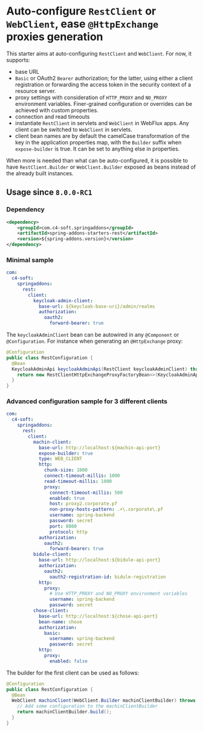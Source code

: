 # Auto-configure `RestClient` or `WebClient`, ease `@HttpExchange` proxies generation
This starter aims at auto-configuring `RestClient` and `WebClient`. For now, it supports:
- base URL
- `Basic` or OAuth2 `Bearer` authorization; for the latter, using either a client registration or forwarding the access token in the security context of a resource server.
- proxy settings with consideration of `HTTP_PROXY` and `NO_PROXY` environment variables. Finer-grained configuration or overrides can be achieved with custom properties.
- connection and read timeouts
- instantiate `RestClient` in servlets and `WebClient` in WebFlux apps. Any client can be switched to `WebClient` in servlets.
- client bean names are by default the camelCase transformation of the key in the application properties map, with the `Builder` suffix when `expose-builder` is true. It can be set to anything else in properties.

When more is needed than what can be auto-configured, it is possible to have `RestClient.Builder` or `WebClient.Builder` exposed as beans instead of the already built instances.

## Usage since `8.0.0-RC1`
### Dependency
```xml
<dependency>
    <groupId>com.c4-soft.springaddons</groupId>
    <artifactId>spring-addons-starters-rest</artifactId>
    <version>${spring-addons.version}</version>
</dependency>
```

### Minimal sample
```yaml
com:
  c4-soft:
    springaddons:
      rest:
        client:
          keycloak-admin-client:
            base-url: ${keycloak-base-uri}/admin/realms
            authorization:
              oauth2:
                forward-bearer: true
```
The `keycloakAdminClient` bean can be autowired in any `@Component` or `@Configuration`. For instance when generating an `@HttpExchange` proxy:
```java
@Configuration
public class RestConfiguration {
  @Bean
  KeycloakAdminApi keycloakAdminApi(RestClient keycloakAdminClient) throws Exception {
    return new RestClientHttpExchangeProxyFactoryBean<>(KeycloakAdminApi.class, keycloakAdminClient).getObject();
  }
}
```

### Advanced configuration sample for 3 different clients
```yaml
com:
  c4-soft:
    springaddons:
      rest:
        client:
          machin-client:
            base-url: http://localhost:${machin-api-port}
            expose-builder: true
            type: WEB_CLIENT
            http:
              chunk-size: 1000
              connect-timeout-millis: 1000
              read-timeout-millis: 1000
              proxy:
                connect-timeout-millis: 500
                enabled: true
                host: proxy2.corporate.pf
                non-proxy-hosts-pattern: .+\.corporate\.pf
                username: spring-backend
                password: secret
                port: 8080
                protocol: http
            authorization:
              oauth2:
                forward-bearer: true
          bidule-client:
            base-url: http://localhost:${bidule-api-port}
            authorization:
              oauth2:
                oauth2-registration-id: bidule-registration
            http:
              proxy:
                # Use HTTP_PROXY and NO_PROXY environment variables
                username: spring-backend
                password: secret
          chose-client:
            base-url: http://localhost:${chose-api-port}
            bean-name: chose
            authorization:
              basic:
                username: spring-backend
                password: secret
            http:
              proxy:
                enabled: false
```
The builder for the first client can be used as follows:
```java
@Configuration
public class RestConfiguration {
  @Bean
  WebClient machinClient(WebClient.Builder machinClientBuilder) throws Exception {
    // Add some configuration to the machinClientBuilder
    return machinClientBuilder.build();
  }
}
```
